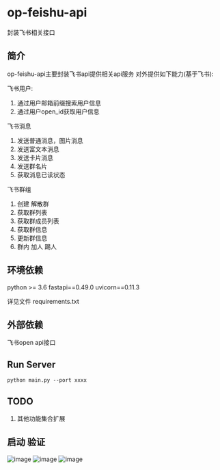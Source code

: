 # op-feishu-api
封装飞书相关接口

## 简介
op-feishu-api主要封装飞书api提供相关api服务
对外提供如下能力(基于飞书):

飞书用户:
1. 通过用户邮箱前缀搜索用户信息
2. 通过用户open_id获取用户信息

飞书消息
1. 发送普通消息，图片消息
2. 发送富文本消息
3. 发送卡片消息
4. 发送群名片
5. 获取消息已读状态

飞书群组
1. 创建 解散群
2. 获取群列表
3. 获取群成员列表
4. 获取群信息
5. 更新群信息
6. 群内 加人 踢人

## 环境依赖
python >= 3.6
fastapi==0.49.0
uvicorn==0.11.3

详见文件 requirements.txt

## 外部依赖
飞书open api接口

## Run Server
```
python main.py --port xxxx
```

## TODO
1. 其他功能集合扩展

## 启动 验证
![image](https://user-images.githubusercontent.com/81603118/113654795-3401e900-96cb-11eb-8203-61298428e9f7.png)
![image](https://user-images.githubusercontent.com/81603118/113654862-60b60080-96cb-11eb-8eed-b5bf54266a17.png)
![image](https://user-images.githubusercontent.com/81603118/113654907-79261b00-96cb-11eb-9b44-1c961d45edb8.png)



